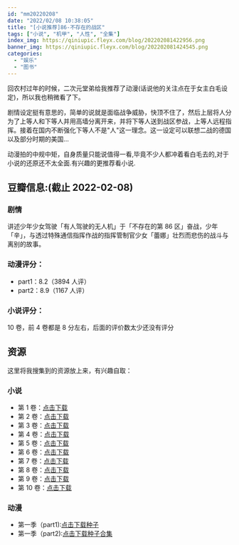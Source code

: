 ```yaml
---
id: "mm20220208"
date: "2022/02/08 10:38:05"
title: "[小说推荐]86-不存在的战区"
tags: ["小说", "机甲", "人性", "全集"]
index_img: https://qiniupic.fleyx.com/blog/202202081422956.png
banner_img: https://qiniupic.fleyx.com/blog/202202081424545.png
categories:
  - "娱乐"
  - "图书"
---
```


回农村过年的时候，二次元堂弟给我推荐了动漫(话说他的关注点在于女主白毛设定)，所以我也稍微看了下。

剧情设定挺有意思的，简单的说就是面临战争威胁，快顶不住了，然后上层将人分为了上等人和下等人并用高墙分离开来，并将下等人送到战区参战，上等人远程指挥。接着在国内不断强化下等人不是"人"这一理念。这一设定可以联想二战的德国以及部分时期的美国...

动漫拍的中规中矩，自身质量只能说值得一看,毕竟不少人都冲着看白毛去的,对于小说的还原还不太全面.有兴趣的更推荐看小说.

## 豆瓣信息:(截止 2022-02-08)

### 剧情

讲述少年少女驾驶「有人驾驶的无人机」于「不存在的第 86 区」奋战，少年「辛」，与透过特殊通信指挥作战的指挥管制官少女「蕾娜」壮烈而悲伤的战斗与离别的故事。

### 动漫评分：

- part1：8.2（3894 人评）
- part2：8.9（1167 人评）

### 小说评分：

10 卷，前 4 卷都是 8 分左右，后面的评价数太少还没有评分

## 资源

这里将我搜集到的资源放上来，有兴趣自取：

### 小说

- 第 1 卷：[点击下载](https://url36.ctfile.com/f/35604736-542040868-e8cef9)
- 第 2 卷：[点击下载](https://url36.ctfile.com/f/35604736-542040867-b9e409)
- 第 3 卷：[点击下载](https://url36.ctfile.com/f/35604736-542040863-caeb91)
- 第 4 卷：[点击下载](https://url36.ctfile.com/f/35604736-542044362-31c139)
- 第 5 卷：[点击下载](https://url36.ctfile.com/f/35604736-542044361-f40d47)
- 第 6 卷：[点击下载](https://url36.ctfile.com/f/35604736-542044360-d73179)
- 第 7 卷：[点击下载](https://url36.ctfile.com/f/35604736-542044359-22ac21)
- 第 8 卷：[点击下载](https://url36.ctfile.com/f/35604736-542044551-3bdbfa)
- 第 9 卷：[点击下载](https://url36.ctfile.com/f/35604736-542044550-955369)
- 第 10 卷：[点击下载](https://url36.ctfile.com/f/35604736-542044549-8e9cc9)

### 动漫

- 第一季（part1):[点击下载种子](https://url36.ctfile.com/f/35604736-542089643-c67c8a)
- 第一季（part2):[点击下载种子合集](https://url36.ctfile.com/f/35604736-542211325-b96b3b)
